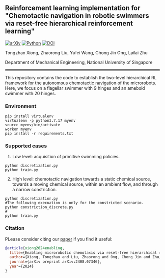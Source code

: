## Reinforcement learning implementation for "Chemotactic navigation in robotic swimmers via reset-free hierarchical reinforcement learning"
[![arXiv](https://img.shields.io/badge/arXiv-2408.07346-df2a2a.svg)](https://arxiv.org/pdf/2408.07346)
[![Python](https://img.shields.io/badge/python-3.7.17-blue)](https://www.python.org)
[![DOI](https://zenodo.org/badge/858608778.svg)](https://doi.org/10.5281/zenodo.15490877)


Tongzhao Xiong, Zhaorong Liu, Yufei Wang, Chong Jin Ong, Lailai Zhu

Department of Mechanical Engineering, National University of Singapore

<hr style="border: 2px solid gray;"></hr>

This repository contains the code to establish the two-level hierarchical RL framework for the autonomous chemotactic navigation of the microrobots. Here, we focus on a flagellar swimmer with $9$ hinges and an ameboid swimmer with $20$ hinges.

### Environment
```
pip install virtualenv
virtualenv -p python3.7.17 myenv
source myenv/bin/activate
workon myenv
pip install -r requirements.txt
```

### Supported cases
1. Low level: acquisition of primitive swimming policies. 
```
python discretization.py
python train.py
```

2. High level: chemotactic navigation towards a static chemical source, towards a moving chemical source, within an ambient flow, and through a narrow constriction. 
```
python discretization.py
#The following execuation is only for the constricted scenario.
python constriction_discrete.py
#
python train.py
```

### Citation
PLease consider citing our [paper](https://arxiv.org/pdf/2408.07346) if you find it useful:
```bibtex
@article{xiong2024enabling,
  title={Enabling microrobotic chemotaxis via reset-free hierarchical reinforcement learning},
  author={Xiong, Tongzhao and Liu, Zhaorong and Ong, Chong Jin and Zhu, Lailai},
  journal={arXiv preprint arXiv:2408.07346},
  year={2024}
}
```
